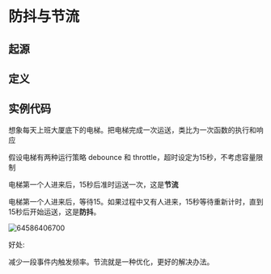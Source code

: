 # 防抖与节流

## 起源



## 定义

## 实例代码

想象每天上班大厦底下的电梯。把电梯完成一次运送，类比为一次函数的执行和响应

假设电梯有两种运行策略 debounce 和 throttle，超时设定为15秒，不考虑容量限制

电梯第一个人进来后，15秒后准时运送一次，这是**节流**

电梯第一个人进来后，等待15。如果过程中又有人进来，15秒等待重新计时，直到15秒后开始运送，这是**防抖**。





![64586406700](C:\Users\彭逸钊\AppData\Local\Temp\1645864067009.png)



好处:

减少一段事件内触发频率。节流就是一种优化，更好的解决办法。